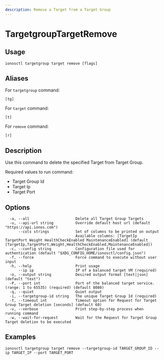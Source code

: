 ```yaml
---
description: Remove a Target from a Target Group
---
```


# TargetgroupTargetRemove

## Usage

```text
ionosctl targetgroup target remove [flags]
```

## Aliases

For `targetgroup` command:

```text
[tg]
```

For `target` command:

```text
[t]
```

For `remove` command:

```text
[r]
```

## Description

Use this command to delete the specified Target from Target Group.

Required values to run command:

* Target Group Id
* Target Ip
* Target Port

## Options

```text
  -a, --all                     Delete all Target Group Targets
  -u, --api-url string          Override default host url (default "https://api.ionos.com")
      --cols strings            Set of columns to be printed on output 
                                Available columns: [TargetIp TargetPort Weight HealthCheckEnabled MaintenanceEnabled] (default [TargetIp,TargetPort,Weight,HealthCheckEnabled,MaintenanceEnabled])
  -c, --config string           Configuration file used for authentication (default "$XDG_CONFIG_HOME/ionosctl/config.json")
  -f, --force                   Force command to execute without user input
  -h, --help                    Print usage
      --ip ip                   IP of a balanced target VM (required)
  -o, --output string           Desired output format [text|json] (default "text")
  -P, --port int                Port of the balanced target service. (range: 1 to 65535) (required) (default 8080)
  -q, --quiet                   Quiet output
  -i, --targetgroup-id string   The unique Target Group Id (required)
  -t, --timeout int             Timeout option for Request for Target Group Target deletion [seconds] (default 60)
  -v, --verbose                 Print step-by-step process when running command
  -w, --wait-for-request        Wait for the Request for Target Group Target deletion to be executed
```

## Examples

```text
ionosctl targetgroup target remove --targetgroup-id TARGET_GROUP_ID --ip TARGET_IP --port TARGET_PORT
```

